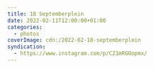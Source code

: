 ```yaml
---
title: 18 Septemberplein
date: 2022-02-11T12:00:00+01:00
categories:
  - photos
coverImage: cdn:/2022-02-18-septemberplein
syndication:
  - https://www.instagram.com/p/CZ1mRGOopmx/
---
```

